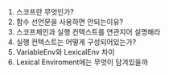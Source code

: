 1. 스코프란 무엇인가?
2. 함수 선언문을 사용하면 안되는이유?
3. 스코프체인과 실행 컨텍스트를 연관지어 설명해라
4. 실행 컨텍스트는 어떻게 구성되어있는가?
5. VariableEnv와 LexicalEnv 차이
6. Lexical Enviroment에는 무엇이 담겨있을까
